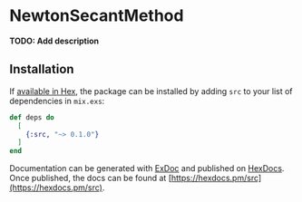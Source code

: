# NewtonSecantMethod
 
**TODO: Add description**

## Installation

If [available in Hex](https://hex.pm/docs/publish), the package can be installed
by adding `src` to your list of dependencies in `mix.exs`:

```elixir
def deps do
  [
    {:src, "~> 0.1.0"}
  ]
end
```

Documentation can be generated with [ExDoc](https://github.com/elixir-lang/ex_doc)
and published on [HexDocs](https://hexdocs.pm). Once published, the docs can
be found at [https://hexdocs.pm/src](https://hexdocs.pm/src).

